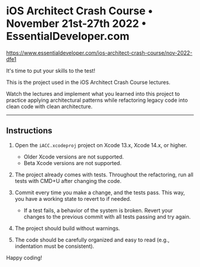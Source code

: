 # iOS Architect Crash Course • November 21st-27th 2022 • EssentialDeveloper.com

https://www.essentialdeveloper.com/ios-architect-crash-course/nov-2022-dfe1

It's time to put your skills to the test!

This is the project used in the iOS Architect Crash Course lectures.

Watch the lectures and implement what you learned into this project to practice applying architectural patterns while refactoring legacy code into clean code with clean architecture.

---

## Instructions

1) Open the `iACC.xcodeproj` project on Xcode 13.x, Xcode 14.x, or higher.

	- Older Xcode versions are not supported.
	- Beta Xcode versions are not supported.

2) The project already comes with tests. Throughout the refactoring, run all tests with CMD+U after changing the code.

3) Commit every time you make a change, and the tests pass. This way, you have a working state to revert to if needed.

	- If a test fails, a behavior of the system is broken. Revert your changes to the previous commit with all tests passing and try again.

4) The project should build without warnings.

5) The code should be carefully organized and easy to read (e.g., indentation must be consistent).

Happy coding!
